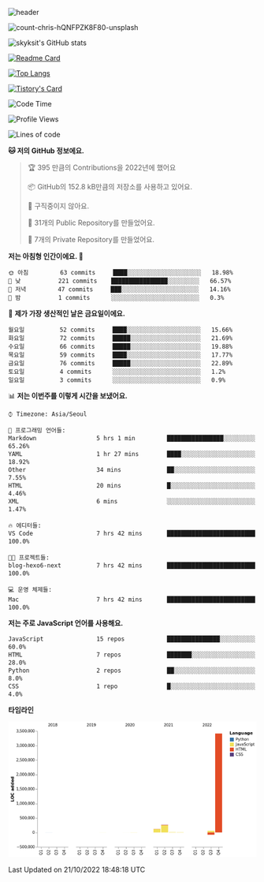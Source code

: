 <!-- Header -->
![header](https://capsule-render.vercel.app/api?type=waving&color=auto&text=Hi%20there👋&textBg=true&animation=twinkling&fontSize=40)

<!-- title image -->
![count-chris-hQNFPZK8F80-unsplash](https://user-images.githubusercontent.com/20593462/186829883-69329c21-f07c-49b2-a545-bfd851b7c943.jpg)

<!-- github stats -->
![skyksit's GitHub stats](https://github-readme-stats.vercel.app/api?username=skyksit&show_icons=true&theme=radical)

[![Readme Card](https://github-readme-stats.vercel.app/api/pin/?username=skyksit&repo=react-native-todo-app-tdd&theme=radical)](https://github.com/skyksit/react-native-todo-app-tdd)

[![Top Langs](https://github-readme-stats.vercel.app/api/top-langs/?username=skyksit&layout=compact&theme=radical)](https://github.com/skyksit/)

[![Tistory's Card](https://github-readme-tistory-card.vercel.app/api/badge?name=skyksit&theme=kakao)](https://github.com/skyksit/)

<!--START_SECTION:waka-->
![Code Time](http://img.shields.io/badge/Code%20Time-63%20hrs-blue)

![Profile Views](http://img.shields.io/badge/Profile%20Views-0-blue)

![Lines of code](https://img.shields.io/badge/%EC%A0%80%EB%8A%94%20%EC%97%AC%ED%83%9C%EA%B9%8C%EC%A7%80%20-4%20Million%20%EC%A4%84%EC%9D%98%20%EC%BD%94%EB%93%9C%EB%A5%BC%20%EC%9E%91%EC%84%B1%ED%96%88%EC%96%B4%EC%9A%94.-blue)

**🐱 저의 GitHub 정보에요.** 

> 🏆 395 만큼의 Contributions을 2022년에 했어요
 > 
> 📦 GitHub의 152.8 kB만큼의 저장소를 사용하고 있어요. 
 > 
> 🚫 구직중이지 않아요.
 > 
> 📜 31개의 Public Repository를 만들었어요. 
 > 
> 🔑 7개의 Private Repository를 만들었어요.  
 > 
**저는 아침형 인간이에요. 🐤** 

```text
🌞 아침         63 commits     ████░░░░░░░░░░░░░░░░░░░░░   18.98% 
🌆 낮　         221 commits    ████████████████░░░░░░░░░   66.57% 
🌃 저녁         47 commits     ███░░░░░░░░░░░░░░░░░░░░░░   14.16% 
🌙 밤　         1 commits      ░░░░░░░░░░░░░░░░░░░░░░░░░   0.3%

```
📅 **제가 가장 생산적인 날은 금요일이에요.** 

```text
월요일          52 commits     ████░░░░░░░░░░░░░░░░░░░░░   15.66% 
화요일          72 commits     █████░░░░░░░░░░░░░░░░░░░░   21.69% 
수요일          66 commits     █████░░░░░░░░░░░░░░░░░░░░   19.88% 
목요일          59 commits     ████░░░░░░░░░░░░░░░░░░░░░   17.77% 
금요일          76 commits     █████░░░░░░░░░░░░░░░░░░░░   22.89% 
토요일          4 commits      ░░░░░░░░░░░░░░░░░░░░░░░░░   1.2% 
일요일          3 commits      ░░░░░░░░░░░░░░░░░░░░░░░░░   0.9%

```


📊 **저는 이번주를 이렇게 시간을 보냈어요.** 

```text
⌚︎ Timezone: Asia/Seoul

💬 프로그래밍 언어들: 
Markdown                 5 hrs 1 min         ████████████████░░░░░░░░░   65.26% 
YAML                     1 hr 27 mins        ████░░░░░░░░░░░░░░░░░░░░░   18.92% 
Other                    34 mins             ██░░░░░░░░░░░░░░░░░░░░░░░   7.55% 
HTML                     20 mins             █░░░░░░░░░░░░░░░░░░░░░░░░   4.46% 
XML                      6 mins              ░░░░░░░░░░░░░░░░░░░░░░░░░   1.47%

🔥 에디터들: 
VS Code                  7 hrs 42 mins       █████████████████████████   100.0%

🐱‍💻 프로젝트들: 
blog-hexo6-next          7 hrs 42 mins       █████████████████████████   100.0%

💻 운영 체제들: 
Mac                      7 hrs 42 mins       █████████████████████████   100.0%

```

**저는 주로 JavaScript 언어를 사용해요.** 

```text
JavaScript               15 repos            ███████████████░░░░░░░░░░   60.0% 
HTML                     7 repos             ███████░░░░░░░░░░░░░░░░░░   28.0% 
Python                   2 repos             ██░░░░░░░░░░░░░░░░░░░░░░░   8.0% 
CSS                      1 repo              █░░░░░░░░░░░░░░░░░░░░░░░░   4.0%

```


**타임라인**

![Chart not found](https://raw.githubusercontent.com/skyksit/skyksit/main/charts/bar_graph.png) 


 Last Updated on 21/10/2022 18:48:18 UTC
<!--END_SECTION:waka-->

<!--
**skyksit/skyksit** is a ✨ _special_ ✨ repository because its `README.md` (this file) appears on your GitHub profile.

Here are some ideas to get you started:

- 🔭 I’m currently working on ...
- 🌱 I’m currently learning ...
- 👯 I’m looking to collaborate on ...
- 🤔 I’m looking for help with ...
- 💬 Ask me about ...
- 📫 How to reach me: ...
- 😄 Pronouns: ...
- ⚡ Fun fact: ...
-->

